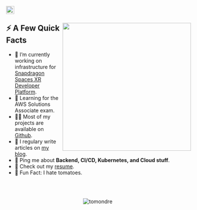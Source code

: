 
<a href="https://linkedin.com/in/tomas-ondrejka">
  <img align="left" alt="Tomas Ondrejka LinkedIn" width="22px" src="https://cdn.tomondre.com/icons/linkedinn.svg" />
</a>

</br>

<div>
  <img width="350px" align="right" src="https://cdn.tomondre.com/this-is-fine.jpg" />
  <h2>⚡️ A Few Quick Facts</h2>
  <ul>
    <li>🔭 I’m currently working on infrastructure for <a href="https://spaces.qualcomm.com/">Snapdragon Spaces XR Developer Platform</a>.</li>
    <li>🧐 Learning for the AWS Solutions Associate exam.</li>
    <li>👨‍💻 Most of my projects are available on <a href="https://github.com/tomondre">Github</a>.</li>
    <li>📝 I regulary write articles on <a href="https://blog.tomondre.com">my blog</a>.</li>
    <li>💬 Ping me about <strong>Backend, CI/CD, Kubernetes, and Cloud stuff</strong>.</li>
    <li>📙 Check out my <a href="https://cdn.tomondre.com/TomasOndrejkaCV.pdf">resume</a>.</li>
    <li>🎉 Fun Fact: I hate tomatoes.</li>
  </ul>
</div>

</br>
</br>

<p align="center"> <img src="https://github-readme-stats.vercel.app/api?username=tomondre&show_icons=true&theme=merko" alt="tomondre" />

<img width="0" src="https://visitor-badge.glitch.me/badge?page_id=tomondre.tomondre" />
